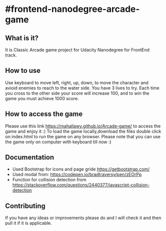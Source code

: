#frontend-nanodegree-arcade-game
===============================

## What is it?

It is Classic Arcade game project for Udacity Nanodegree for FrontEnd track.


## How to use

Use keyboard to move left, right, up, down, to move the character and avioid enemies to reach to the water side.
You have 3 lives to try.
Each time you cross to the other side your score will increase 100, and to win the game you must achieve 1000 score.

## How to access the game
Please use this link https://mahallawy.github.io/Arcade-game/ to access the game and enjoy it :) 
To load the game locally,download the files double click on index.html to run the game on any browser.
Please note that you can use the game only on computer with keyboard till now :)


## Documentation
 - Used Bootstrap for icons and page gride https://getbootstrap.com/
 - Used modal from: https://codepen.io/bradtraversy/pen/zEOrPp
 - Function for collision detection from https://stackoverflow.com/questions/2440377/javascript-collision-detection


## Contributing

If you have any ideas or improvements please do and I will check it and then pull it if it is applicable.
